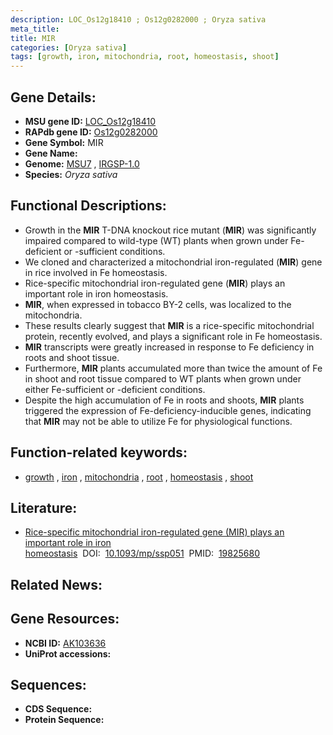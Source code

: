 ```yaml
---
description: LOC_Os12g18410 ; Os12g0282000 ; Oryza sativa
meta_title:
title: MIR
categories: [Oryza sativa]
tags: [growth, iron, mitochondria, root, homeostasis, shoot]
---
```


## Gene Details:
- **MSU gene ID:** [LOC_Os12g18410](http://rice.uga.edu/cgi-bin/ORF_infopage.cgi?orf=LOC_Os12g18410)  
- **RAPdb gene ID:** [Os12g0282000](https://rapdb.dna.affrc.go.jp/locus/?name=Os12g0282000)  
- **Gene Symbol:** MIR
- **Gene Name:**
- **Genome:**  [MSU7](http://rice.uga.edu/)&nbsp;,&nbsp;[IRGSP-1.0](https://rapdb.dna.affrc.go.jp/download/irgsp1.html)
- **Species:** *Oryza sativa*

## Functional Descriptions:
   - Growth in the **MIR** T-DNA knockout rice mutant (**MIR**) was significantly impaired compared to wild-type (WT) plants when grown under Fe-deficient or -sufficient conditions.
   - We cloned and characterized a mitochondrial iron-regulated (**MIR**) gene in rice involved in Fe homeostasis.
   - Rice-specific mitochondrial iron-regulated gene (**MIR**) plays an important role in iron homeostasis.
   - **MIR**, when expressed in tobacco BY-2 cells, was localized to the mitochondria.
   - These results clearly suggest that **MIR** is a rice-specific mitochondrial protein, recently evolved, and plays a significant role in Fe homeostasis.
   - **MIR** transcripts were greatly increased in response to Fe deficiency in roots and shoot tissue.
   - Furthermore, **MIR** plants accumulated more than twice the amount of Fe in shoot and root tissue compared to WT plants when grown under either Fe-sufficient or -deficient conditions.
   - Despite the high accumulation of Fe in roots and shoots, **MIR** plants triggered the expression of Fe-deficiency-inducible genes, indicating that **MIR** may not be able to utilize Fe for physiological functions.

## Function-related keywords:
   - [growth](/tags/growth/)&nbsp;,&nbsp;[iron](/tags/iron/)&nbsp;,&nbsp;[mitochondria](/tags/mitochondria/)&nbsp;,&nbsp;[root](/tags/root/)&nbsp;,&nbsp;[homeostasis](/tags/homeostasis/)&nbsp;,&nbsp;[shoot](/tags/shoot/)

## Literature:
   - [Rice-specific mitochondrial iron-regulated gene (MIR) plays an important role in iron homeostasis](https://www.doi.org/10.1093/mp/ssp051)&nbsp;&nbsp;DOI:&nbsp;&nbsp;[10.1093/mp/ssp051](https://www.doi.org/10.1093/mp/ssp051)&nbsp;&nbsp;PMID:&nbsp;&nbsp;[19825680](https://pubmed.ncbi.nlm.nih.gov/19825680/)

## Related News:

## Gene Resources:
- **NCBI ID:**  [AK103636](http://www.ncbi.nlm.nih.gov/nuccore/AK103636)
- **UniProt accessions:** [](https://www.uniprot.org/uniprotkb//entry)

## Sequences:
- **CDS Sequence:**
- **Protein Sequence:**
